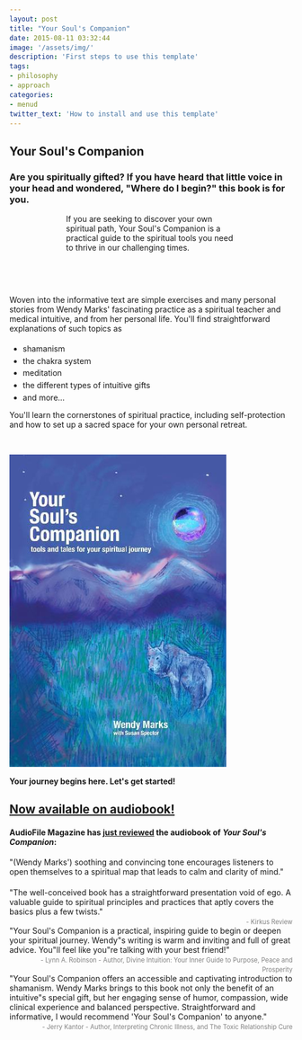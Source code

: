 ```yaml
---
layout: post
title: "Your Soul's Companion"
date: 2015-08-11 03:32:44
image: '/assets/img/'
description: 'First steps to use this template'
tags:
- philosophy
- approach
categories:
- menud
twitter_text: 'How to install and use this template'
---
```



## Your Soul's Companion

<div class="col-xs-12 col-sm-12 col-md-12 col-lg-12">
<div style="" class="youtube-player col-xs-12 col-sm-12 col-md-12 col-lg-12" data-id="JM-YtUNS5LU"></div>
</div>

### Are you spiritually gifted? If you have heard that little voice in your head and wondered, "Where do I begin?" this book is for you.

<div style="padding:0 20% 0 20%">
If you are seeking to discover your own spiritual path, Your Soul's Companion is a practical guide to the spiritual tools you need to thrive in our challenging times.

&nbsp;

</div>

<div class="col-xs-12 col-md-12 col-lg-12">

<div class='divider col-xs-12 col-md-12 col-lg-12'>
<span class="icom-logo-fleur"></span>
</div>

&nbsp;

Woven into the informative text are simple exercises and many personal stories from Wendy Marks' fascinating practice as a spiritual teacher and medical intuitive, and from her personal life. You'll find straightforward explanations of such topics as

<ul><li style="padding:1% 0 0 0">shamanism</li>
<li style="padding:1% 0 0 0">the chakra system</li>
<li style="padding:1% 0 0 0">meditation</li>
<li style="padding:1% 0 0 0">the different types of intuitive gifts</li>
<li style="padding:1% 0 0 0">and more...</li></ul>


You'll learn the cornerstones of spiritual practice, including self-protection and how to set up a sacred space for your own personal retreat.

<div class='divider divider-down col-xs-12 col-md-12 col-lg-12'>
<span class="icom-logo-fleur"></span>
</div>

&nbsp;
</div>

[![](/assets/img/book-souls-companion.jpg)](http://www.amazon.com/Your-Souls-Companion-Spiritual-Journey/dp/1493546910)

**Your journey begins here. Let's get started!**

<a href="http://www.amazon.com/Your-Souls-Companion-Spiritual-Journey/dp/1493546910"><span style="" class="icom-amazon ico-a"></span></a>

## [Now available on audiobook!](https://www.amazon.com/Your-Souls-Companion-Spiritual-Journey/dp/B01LOQ0HDI/ref=tmm_aud_swatch_0?_encoding=UTF8&qid=&sr=)




#### AudioFile Magazine has [just reviewed](http://www.audiofilemagazine.com/reviews/read/124522/) the audiobook of *Your Soul's Companion*:

<div style="margin-bottom:20px;" class="col-xs-12 col-md-12 col-lg-12">
<div class="col-xs-3 col-sm-3 col-md-3 col-lg-3"></div>
<div class="col-xs-6 col-sm-6 col-md-6 col-lg-6">"(Wendy Marks') soothing and convincing tone encourages listeners to open themselves to a spiritual map that leads to calm and clarity of mind."</div>
<div class="col-xs-3 col-sm-3 col-md-3 col-lg-3"></div>
</div>

<div class="col-xs-12 col-md-12 col-lg-12">
<div class="col-xs-4 col-sm-4 col-md-4 col-lg-4"><div class="col-xs-12 col-sm-12 col-md-12 col-lg-12">"The well-conceived book has a straightforward presentation void of ego. A valuable guide to spiritual principles and practices that aptly covers the basics plus a few twists."</div><div style="text-align:right;" class="col-xs-12 col-sm-12 col-md-12 col-lg-12"><span style="font-size:.8em;color:gray;">- Kirkus Review</span></div></div>
    <div class="col-xs-4 col-sm-4 col-md-4 col-lg-4"><div class="col-xs-12 col-sm-12 col-md-12 col-lg-12">"Your Soul's Companion is a practical, inspiring guide to begin or deepen your spiritual journey. Wendy"s writing is warm and inviting and full of great advice. You"ll feel like you"re talking with your best friend!"</div><div style="text-align:right;" class="col-xs-12 col-sm-12 col-md-12 col-lg-12"><span style="font-size:.8em;color:gray;">- Lynn A. Robinson - Author, Divine Intuition: Your Inner Guide to Purpose, Peace and Prosperity</span></div></div>
    <div class="col-xs-4 col-sm-4 col-md-4 col-lg-4"><div class="col-xs-12 col-sm-12 col-md-12 col-lg-12">"Your Soul's Companion offers an accessible and captivating introduction to shamanism. Wendy Marks brings to this book not only the benefit of an intuitive"s special gift, but her engaging sense of humor, compassion, wide clinical experience and balanced perspective. Straightforward and informative, I would recommend 'Your Soul's Companion' to anyone."</div><div style="text-align:right;" class="col-xs-12 col-sm-12 col-md-12 col-lg-12"><span style="font-size:.8em;color:gray;">- Jerry Kantor - Author, Interpreting Chronic Illness, and The Toxic Relationship Cure</span></div></div>
</div>

&nbsp;
&nbsp;
&nbsp;




